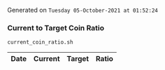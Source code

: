Generated on `Tuesday 05-October-2021 at 01:52:24`

### Current to Target Coin Ratio
`current_coin_ratio.sh`

Date|Current|Target|Ratio
---|---|---|---
